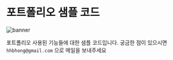 # 포트폴리오 샘플 코드

![banner](https://github.com/user-attachments/assets/124488d1-8fe0-4951-b5d8-83c372c599dd)

포트폴리오 사용된 기능들에 대한 샘플 코드입니다.
궁금한 점이 있으시면 `hhbhong@gmail.com` 으로 메일을 보내주세요



